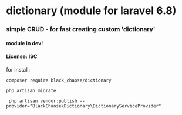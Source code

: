 # dictionary (module for laravel 6.8)

### simple CRUD - for fast creating custom 'dictionary' ###

#### module in dev!  ####

#### License: ISC ####

for install:

``` composer require black_chaose/dictionary ```

``` php artisan migrate ```

``` php artisan vendor:publish --provider="BlackChaose\Dictionary\DictionaryServiceProvider"```



